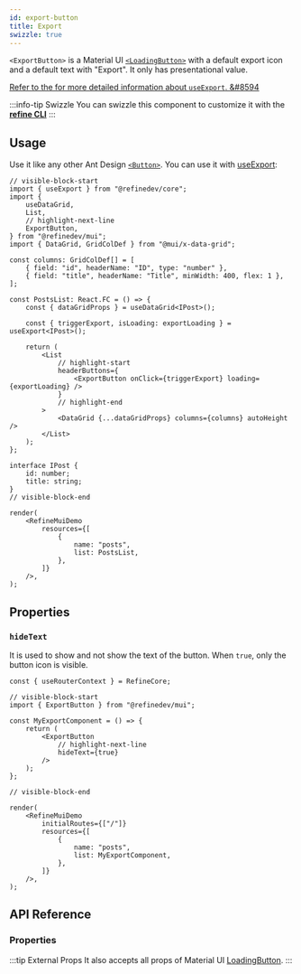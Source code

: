 ```yaml
---
id: export-button
title: Export
swizzle: true
---
```


`<ExportButton>` is a Material UI [`<LoadingButton>`][button] with a default export icon and a default text with "Export". It only has presentational value.

[Refer to the for more detailed information about `useExport`. &#8594][useexport]

:::info-tip Swizzle
You can swizzle this component to customize it with the [**refine CLI**](/docs/packages/documentation/cli)
:::

## Usage

Use it like any other Ant Design [`<Button>`][button]. You can use it with [useExport][useexport]:

```tsx live url=http://localhost:3000/posts previewHeight=340px
// visible-block-start
import { useExport } from "@refinedev/core";
import {
    useDataGrid,
    List,
    // highlight-next-line
    ExportButton,
} from "@refinedev/mui";
import { DataGrid, GridColDef } from "@mui/x-data-grid";

const columns: GridColDef[] = [
    { field: "id", headerName: "ID", type: "number" },
    { field: "title", headerName: "Title", minWidth: 400, flex: 1 },
];

const PostsList: React.FC = () => {
    const { dataGridProps } = useDataGrid<IPost>();

    const { triggerExport, isLoading: exportLoading } = useExport<IPost>();

    return (
        <List
            // highlight-start
            headerButtons={
                <ExportButton onClick={triggerExport} loading={exportLoading} />
            }
            // highlight-end
        >
            <DataGrid {...dataGridProps} columns={columns} autoHeight />
        </List>
    );
};

interface IPost {
    id: number;
    title: string;
}
// visible-block-end

render(
    <RefineMuiDemo
        resources={[
            {
                name: "posts",
                list: PostsList,
            },
        ]}
    />,
);
```

## Properties

### `hideText`

It is used to show and not show the text of the button. When `true`, only the button icon is visible.

```tsx live disableScroll previewHeight=120px
const { useRouterContext } = RefineCore;

// visible-block-start
import { ExportButton } from "@refinedev/mui";

const MyExportComponent = () => {
    return (
        <ExportButton
            // highlight-next-line
            hideText={true}
        />
    );
};

// visible-block-end

render(
    <RefineMuiDemo
        initialRoutes={["/"]}
        resources={[
            {
                name: "posts",
                list: MyExportComponent,
            },
        ]}
    />,
);
```

## API Reference

### Properties

<PropsTable module="@refinedev/mui/ExportButton" />

:::tip External Props
It also accepts all props of Material UI [LoadingButton](https://mui.com/material-ui/api/loading-button/#main-content).
:::

[button]: https://mui.com/material-ui/api/loading-button/#main-content
[useexport]: /api-reference/core/hooks/import-export/useExport.md
